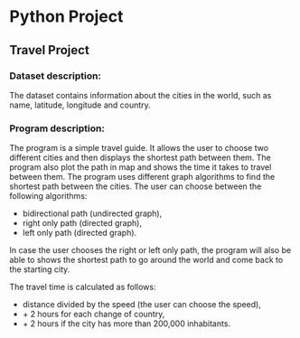# Python Project

## Travel Project

### Dataset description:
The dataset contains information about the cities in the world, such as name, latitude, longitude and country.

### Program description:

The program is a simple travel guide. It allows the user to choose two different cities and then displays the shortest path between them. The program also plot the path in map and shows the time it takes to travel between them.
The program uses different graph algorithms to find the shortest path between the cities. The user can choose between the following algorithms:
- bidirectional path (undirected graph),
- right only path (directed graph),
- left only path (directed graph).

In case the user chooses the right or left only path, the program will also be able to shows the shortest path to go around the world and come back to the starting city.

The travel time is calculated as follows:
-  distance divided by the speed (the user can choose the speed),
- \+ 2 hours for each change of country,
- \+ 2 hours if the city has more than 200,000 inhabitants.
